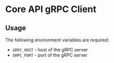 # Core API gRPC Client

## Usage

The following environment variables are required:
- `GRPC_HOST` - host of the gRPC server
- `GRPC_PORT` - port of the gRPC server